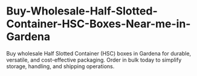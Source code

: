# Buy-Wholesale-Half-Slotted-Container-HSC-Boxes-Near-me-in-Gardena
Buy wholesale Half Slotted Container (HSC) boxes in Gardena for durable, versatile, and cost-effective packaging. Order in bulk today to simplify storage, handling, and shipping operations.
